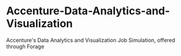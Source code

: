# Accenture-Data-Analytics-and-Visualization
Accenture's Data Analytics and Visualization Job Simulation, offered through Forage
